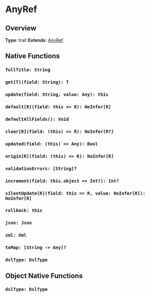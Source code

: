 # AnyRef

## Overview

**Type**: trait
**Extends**: [AnyRef](AnyRef.md)


## Native Functions

### `fullTitle: String`
### `get[T](field: String): T`
### `update(field: String, value: Any): this`
### `default[R](field: this => R): NoInfer[R]`
### `defaultAllFields(): Void`
### `clear[R](field: (this) => R): NoInfer[R?]`
### `updated(field: (this) => Any): Bool`
### `origin[R](field: (this) => R): NoInfer[R]`
### `validationErrors: [String]?`
### `increment(field: this.object => Int?): Int?`
### `silentUpdate[R](field: this => R, value: NoInfer[R]): NoInfer[R]`
### `rollback: this`
### `json: Json`
### `xml: Xml`
### `toMap: [String -> Any]?`
### `dslType: DslType`


## Object Native Functions

### `dslType: DslType`